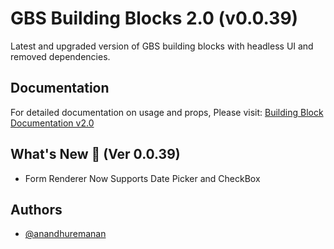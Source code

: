 # GBS Building Blocks 2.0 (v0.0.39)

Latest and upgraded version of GBS building blocks with headless UI and removed dependencies.

## Documentation

For detailed documentation on usage and props, Please visit: [Building Block Documentation v2.0](https://blackmax-designs.gitbook.io/building-block-v2.0)

## What's New 🎉 (Ver 0.0.39)

- Form Renderer Now Supports Date Picker and CheckBox

## Authors

- [@anandhuremanan](https://www.github.com/anandhuremanan)
